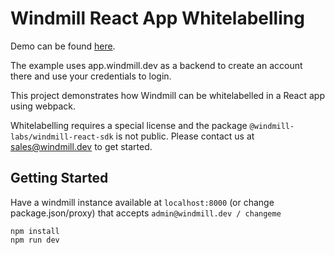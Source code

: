 # Windmill React App Whitelabelling

Demo can be found [here](https://windmill-sdk-example.com/).

The example uses app.windmill.dev as a backend to create an account there and use your
credentials to login.

This project demonstrates how Windmill can be whitelabelled in a React app using
webpack.

Whitelabelling requires a special license and the package
`@windmill-labs/windmill-react-sdk` is not public. Please contact us at
sales@windmill.dev to get started.

## Getting Started

Have a windmill instance available at `localhost:8000` (or change
package.json/proxy) that accepts `admin@windmill.dev / changeme`

```
npm install
npm run dev
```